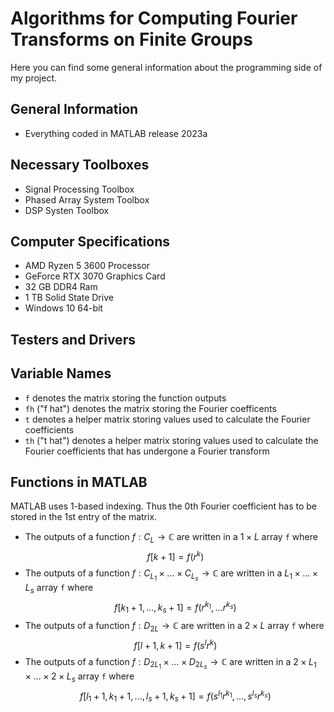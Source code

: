 # Algorithms for Computing Fourier Transforms on Finite Groups

Here you can find some general information about the programming side of my project. 

## General Information
* Everything coded in MATLAB release 2023a

## Necessary Toolboxes
* Signal Processing Toolbox
* Phased Array System Toolbox
* DSP Systen Toolbox

## Computer Specifications
* AMD Ryzen 5 3600 Processor
* GeForce RTX 3070 Graphics Card
* 32 GB DDR4 Ram
* 1 TB Solid State Drive
* Windows 10 64-bit

## Testers and Drivers

## Variable Names
* $\texttt{f}$ denotes the matrix storing the function outputs
* $\texttt{fh}$ ("f hat") denotes the matrix storing the Fourier coefficents
* $\texttt{t}$ denotes a helper matrix storing values used to calculate the Fourier coefficients
* $\texttt{th}$ ("t hat") denotes a helper matrix storing values used to calculate the Fourier coefficients that has undergone a Fourier transform

## Functions in MATLAB
MATLAB uses 1-based indexing. Thus the 0th Fourier coefficient has to be stored in the 1st entry of the matrix.
*  The outputs of a function $f:C_L\rightarrow \mathbb{C}$ are written in a $1\times L$ array $\texttt{f}$ where
$$f[k+1]=f(r^{k})$$
*  The outputs of a function $f:C_{L_1}\times\dots\times C_{L_s}\rightarrow \mathbb{C}$ are written in a $L_1\times\dots\times L_s$ array $\texttt{f}$ where
$$f[k_1+1,...,k_s+1]=f(r^{k_1},\dots r^{k_s})$$
*  The outputs of a function $f:D_{2L}\rightarrow \mathbb{C}$ are written in a $2\times L$ array $\texttt{f}$ where
$$f[l+1,k+1]=f(s^lr^{k})$$
*  The outputs of a function $f:D_{2L_1}\times\dots\times D_{2L_s}\rightarrow \mathbb{C}$ are written in a $2\times L_1\times\dots\times 2\times L_s$ array $\texttt{f}$ where
$$f[l_1+1,k_1+1,...,l_s+1,k_s+1]=f(s^{l_1}r^{k_1},\dots,s^{l_s}r^{k_s})$$
